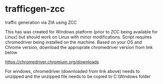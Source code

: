 # trafficgen-zcc
traffic generation via ZIA using ZCC

This has was created for Windows platform (prior to ZCC being available for Linux) but should work on Linux with minor modifications.
Script requires chromedriver being installed on the machine. Based on your OS and Chrome version, download the approprate chromedriver version from link below

https://chromedriver.chromium.org/downloads

For windows, chromedriver (downloaded from link above) needs to unzipped and the unzipped file needs to be copied to C:\Windows folder
